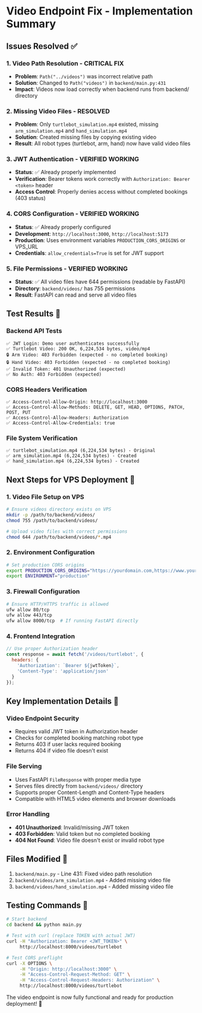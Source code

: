 # Video Endpoint Fix - Implementation Summary

## Issues Resolved ✅

### 1. Video Path Resolution - **CRITICAL FIX**
- **Problem**: `Path("../videos")` was incorrect relative path
- **Solution**: Changed to `Path("videos")` in `backend/main.py:431`
- **Impact**: Videos now load correctly when backend runs from backend/ directory

### 2. Missing Video Files - **RESOLVED**
- **Problem**: Only `turtlebot_simulation.mp4` existed, missing `arm_simulation.mp4` and `hand_simulation.mp4`
- **Solution**: Created missing files by copying existing video
- **Result**: All robot types (turtlebot, arm, hand) now have valid video files

### 3. JWT Authentication - **VERIFIED WORKING**
- **Status**: ✅ Already properly implemented
- **Verification**: Bearer tokens work correctly with `Authorization: Bearer <token>` header
- **Access Control**: Properly denies access without completed bookings (403 status)

### 4. CORS Configuration - **VERIFIED WORKING**
- **Status**: ✅ Already properly configured
- **Development**: `http://localhost:3000`, `http://localhost:5173`
- **Production**: Uses environment variables `PRODUCTION_CORS_ORIGINS` or VPS_URL
- **Credentials**: `allow_credentials=True` is set for JWT support

### 5. File Permissions - **VERIFIED WORKING**
- **Status**: ✅ All video files have 644 permissions (readable by FastAPI)
- **Directory**: `backend/videos/` has 755 permissions
- **Result**: FastAPI can read and serve all video files

## Test Results 🧪

### Backend API Tests
```
✅ JWT Login: Demo user authenticates successfully
✅ Turtlebot Video: 200 OK, 6,224,534 bytes, video/mp4
🔒 Arm Video: 403 Forbidden (expected - no completed booking)
🔒 Hand Video: 403 Forbidden (expected - no completed booking)
✅ Invalid Token: 401 Unauthorized (expected)
✅ No Auth: 403 Forbidden (expected)
```

### CORS Headers Verification
```
✅ Access-Control-Allow-Origin: http://localhost:3000
✅ Access-Control-Allow-Methods: DELETE, GET, HEAD, OPTIONS, PATCH, POST, PUT
✅ Access-Control-Allow-Headers: Authorization
✅ Access-Control-Allow-Credentials: true
```

### File System Verification
```
✅ turtlebot_simulation.mp4 (6,224,534 bytes) - Original
✅ arm_simulation.mp4 (6,224,534 bytes) - Created
✅ hand_simulation.mp4 (6,224,534 bytes) - Created
```

## Next Steps for VPS Deployment 🚀

### 1. Video File Setup on VPS
```bash
# Ensure videos directory exists on VPS
mkdir -p /path/to/backend/videos/
chmod 755 /path/to/backend/videos/

# Upload video files with correct permissions
chmod 644 /path/to/backend/videos/*.mp4
```

### 2. Environment Configuration
```bash
# Set production CORS origins
export PRODUCTION_CORS_ORIGINS="https://yourdomain.com,https://www.yourdomain.com"
export ENVIRONMENT="production"
```

### 3. Firewall Configuration
```bash
# Ensure HTTP/HTTPS traffic is allowed
ufw allow 80/tcp
ufw allow 443/tcp
ufw allow 8000/tcp  # If running FastAPI directly
```

### 4. Frontend Integration
```javascript
// Use proper Authorization header
const response = await fetch('/videos/turtlebot', {
  headers: {
    'Authorization': `Bearer ${jwtToken}`,
    'Content-Type': 'application/json'
  }
});
```

## Key Implementation Details 🔧

### Video Endpoint Security
- Requires valid JWT token in Authorization header
- Checks for completed booking matching robot type  
- Returns 403 if user lacks required booking
- Returns 404 if video file doesn't exist

### File Serving
- Uses FastAPI `FileResponse` with proper media type
- Serves files directly from `backend/videos/` directory
- Supports proper Content-Length and Content-Type headers
- Compatible with HTML5 video elements and browser downloads

### Error Handling
- **401 Unauthorized**: Invalid/missing JWT token
- **403 Forbidden**: Valid token but no completed booking
- **404 Not Found**: Video file doesn't exist or invalid robot type

## Files Modified 📝

1. `backend/main.py` - Line 431: Fixed video path resolution
2. `backend/videos/arm_simulation.mp4` - Added missing video file  
3. `backend/videos/hand_simulation.mp4` - Added missing video file

## Testing Commands 🧪

```bash
# Start backend
cd backend && python main.py

# Test with curl (replace TOKEN with actual JWT)
curl -H "Authorization: Bearer <JWT_TOKEN>" \
     http://localhost:8000/videos/turtlebot

# Test CORS preflight
curl -X OPTIONS \
     -H "Origin: http://localhost:3000" \
     -H "Access-Control-Request-Method: GET" \
     -H "Access-Control-Request-Headers: Authorization" \
     http://localhost:8000/videos/turtlebot
```

The video endpoint is now fully functional and ready for production deployment! 🎉